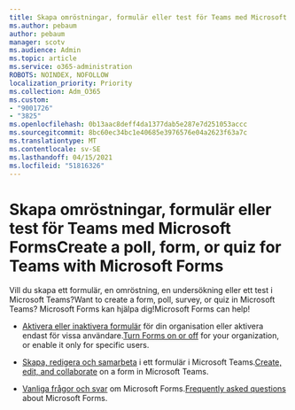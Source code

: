 ```yaml
---
title: Skapa omröstningar, formulär eller test för Teams med Microsoft Forms
ms.author: pebaum
author: pebaum
manager: scotv
ms.audience: Admin
ms.topic: article
ms.service: o365-administration
ROBOTS: NOINDEX, NOFOLLOW
localization_priority: Priority
ms.collection: Adm_O365
ms.custom:
- "9001726"
- "3825"
ms.openlocfilehash: 0b13aac8deff4da1377dab5e287e7d251053accc
ms.sourcegitcommit: 8bc60ec34bc1e40685e3976576e04a2623f63a7c
ms.translationtype: MT
ms.contentlocale: sv-SE
ms.lasthandoff: 04/15/2021
ms.locfileid: "51816326"
---
```

# <a name="create-a-poll-form-or-quiz-for-teams-with-microsoft-forms"></a><span data-ttu-id="eb466-102">Skapa omröstningar, formulär eller test för Teams med Microsoft Forms</span><span class="sxs-lookup"><span data-stu-id="eb466-102">Create a poll, form, or quiz for Teams with Microsoft Forms</span></span>

<span data-ttu-id="eb466-103">Vill du skapa ett formulär, en omröstning, en undersökning eller ett test i Microsoft Teams?</span><span class="sxs-lookup"><span data-stu-id="eb466-103">Want to create a form, poll, survey, or quiz in Microsoft Teams?</span></span> <span data-ttu-id="eb466-104">Microsoft Forms kan hjälpa dig!</span><span class="sxs-lookup"><span data-stu-id="eb466-104">Microsoft Forms can help!</span></span>

 - <span data-ttu-id="eb466-105">[Aktivera eller inaktivera formulär](https://support.office.com/article/turn-off-or-turn-on-microsoft-forms-8dcbf3ab-f2d6-459a-b8be-8d9892132a43) för din organisation eller aktivera endast för vissa användare.</span><span class="sxs-lookup"><span data-stu-id="eb466-105">[Turn Forms on or off](https://support.office.com/article/turn-off-or-turn-on-microsoft-forms-8dcbf3ab-f2d6-459a-b8be-8d9892132a43) for your organization, or enable it only for specific users.</span></span>
 
 - <span data-ttu-id="eb466-106">[Skapa, redigera och samarbeta](https://support.office.com/article/create-edit-and-collaborate-on-a-form-in-microsoft-teams-333b97a3-41d9-48bc-a1cb-84a96bd44e14) i ett formulär i Microsoft Teams.</span><span class="sxs-lookup"><span data-stu-id="eb466-106">[Create, edit, and collaborate](https://support.office.com/article/create-edit-and-collaborate-on-a-form-in-microsoft-teams-333b97a3-41d9-48bc-a1cb-84a96bd44e14) on a form in Microsoft Teams.</span></span>
 
 - <span data-ttu-id="eb466-107">[Vanliga frågor och svar](https://support.office.com/article/get-started-1dd58027-40dc-42d0-9ca4-80ddecc5c696) om Microsoft Forms.</span><span class="sxs-lookup"><span data-stu-id="eb466-107">[Frequently asked questions](https://support.office.com/article/get-started-1dd58027-40dc-42d0-9ca4-80ddecc5c696) about Microsoft Forms.</span></span>
